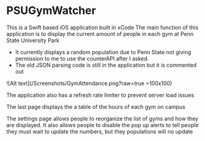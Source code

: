 # PSUGymWatcher
This is a Swift based iOS application built in xCode
The main function of this application is to display the current amount of people in each gym at Penn State University Park
  - It currently displays a random population due to Penn State not giving permission 
    to me to use the counterAPI after I asked.
  - The old JSON parsing code is still in the application but it is commented out

![Alt text](/Screenshots/GymAttendance.png?raw=true =100x100)

The application also has a refresh rate limiter to prevent server load issues

The last page displays the a table of the hours of each gym on campus

The settings page allows people to reorganize the list of gyms and how they are displayed. It also allows people to disable
the pop up alerts to tell people they must wait to update the numbers, but they populations will no update

